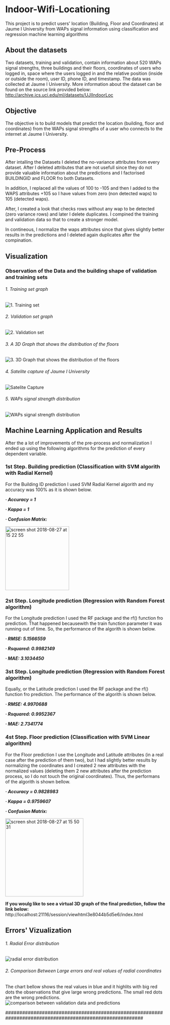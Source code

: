 # Indoor-Wifi-Locationing
This project is to predict users' location (Building, Floor and Coordinates) at Jaume I University from WAPs signal information using classification and regression machine learning algorithms

## About the datasets
Two datasets, training and validation, contain information about 520 WAPs signal strengths, three buildings and their floors, coordinates of users who logged in, space where the users logged in and the relative position (inside or outside the room), user ID, phone ID, and timestamp. 
The data was collected at Jaume I University.
More information about the dataset can be found on the source link provided below:
http://archive.ics.uci.edu/ml/datasets/UJIIndoorLoc

## Objective
The objective is to build models that predict the location (building, floor and coordinates) from the WAPs signal strengths of a user who connects to the internet at Jaume I University. 

## Pre-Process
After intalling the Datasets I deleted the no-variance attributes from every dataset. After I deleted attributes that are not usefull since they do not provide valuable information about the predictions and I factorised BUILDINGID and FLOOR fro both Datasets.

In addition, I replaced all the values of 100 to -105 and then I added to the WAPS attributes +105 so I have values from zero (non detected waps) to 105 (detected waps).

After, I created a look that checks rows without any wap to be detected (zero variance rows) and later I delete duplicates. I compined the training and validation data so that to create a stronger model. 

In contineous, I normalize the waps attributes since that gives slightly better results in the predictions and I deleted again duplicates after the compination.

## Visualization
### Observation of the Data and the building shape of validation and training sets

###### 1. Training set graph
![1. Training set](https://user-images.githubusercontent.com/42608658/44660289-7a691480-aa07-11e8-841d-8feec2cc13d6.png)


###### 2. Validation set graph
![2. Validation set](https://user-images.githubusercontent.com/42608658/44660290-7a691480-aa07-11e8-9be5-4d8f7811be0c.png)


###### 3. A 3D Graph that shows the distribution of the floors
![3. 3D Graph that shows the distribution of the floors](https://user-images.githubusercontent.com/42608658/44660291-7a691480-aa07-11e8-990d-8a8feafc960a.png)


###### 4. Satelite capture of Jaume I University
![Satelite Capture](https://user-images.githubusercontent.com/42608658/44661384-cf5a5a00-aa0a-11e8-8f2f-655d284eb833.jpg)


###### 5. WAPs signal strength distribution
![WAPs signal strength distribution](https://user-images.githubusercontent.com/42608658/44661200-36c3da00-aa0a-11e8-8ea9-2984fdaf8e7e.png)


## Machine Learning Application and Results

After the a lot of improvements of the pre-process and normalization I ended up using the following algorithms for the prediction of every dependent variable.

### 1st Step. Building prediction (Classification with SVM algorith with Radial Kernel)
For the Building ID prediction I used SVM Radial Kernel algorith and my accuracy was 100% as it is shown below.

_**· Accuracy = 1**_

_**· Kappa = 1**_

_**· Confusion Matrix:**_

<img width="201" alt="screen shot 2018-08-27 at 15 22 55" src="https://user-images.githubusercontent.com/42608658/44662142-219c7a80-aa0d-11e8-9fc4-f8e3a4117692.png">
         
### 2st Step. Longitude prediction (Regression with Random Forest algorithm)
For the Longitude prediction I used the RF package and the rf() function fro prediction. That happened becausewith the train function parameter it was running out of time. So, the performance of the algorith is shown below.

_**· RMSE: 5.1566559**_

_**· Rsquared: 0.9982149**_

_**· MAE: 3.1034450**_

### 3st Step. Longitude prediction (Regression with Random Forest algorithm)
Equally, or the Latitude prediction I used the RF package and the rf() function fro prediction. The performance of the algorith is shown below.

_**· RMSE: 4.9970688**_

_**· Rsquared: 0.9952367**_

_**· MAE: 2.7341774**_

### 4st Step. Floor prediction (Classification with SVM Linear algorithm)
For the Floor prediction I use the Longitude and Latitude attributes (in a real case after the prediction of them two), but I had slightly better results by normalizing the coordinates and I created 2 new attributes with the normalized values (deleting them 2 new attributes after the prediction process, so I do not touch the original coordinates). Thus, the performans of the algorith is shown bellow.

_**· Accuracy = 0.9828983**_

_**· Kappa = 0.9759607**_

_**· Confusion Matrix:**_

<img width="246" alt="screen shot 2018-08-27 at 15 50 31" src="https://user-images.githubusercontent.com/42608658/44663482-f87de900-aa10-11e8-9dd9-c7e58b23558c.png">

**If you woulg like to see a virtual 3D graph of the final prediction, follow the link below:**
http://localhost:21116/session/viewhtml3e8044b5d5e6/index.html

## Errors' Vizualization

###### 1. Radial Error distribution
![radial error distribution](https://user-images.githubusercontent.com/42608658/44664278-11879980-aa13-11e8-838e-7eec7ba073ba.png)

###### 2. Comparison Between Large errors and real values of radial coordinates
The chart bellow shows the real values in blue and it highlits with big red dots the observations that give large wrong predictions. The small red dots are the wrong predictions.
![comparison between validation data and predictions](https://user-images.githubusercontent.com/42608658/44664397-6b885f00-aa13-11e8-82ef-a88fd0c07e70.png)



#########################################################################################################
                    

